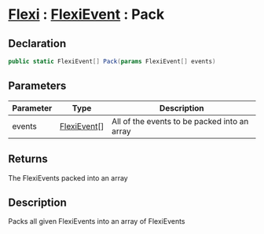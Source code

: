 # [Flexi](../Docs.md) : [FlexiEvent](FlexiEvent.md) : Pack
## Declaration
```cs
public static FlexiEvent[] Pack(params FlexiEvent[] events)
```

## Parameters
| Parameter | Type | Description |
| - | - | - |
| events | [FlexiEvent](FlexiEvent.md)[] | All of the events to be packed into an array |

## Returns
The FlexiEvents packed into an array

## Description
Packs all given FlexiEvents into an array of FlexiEvents
